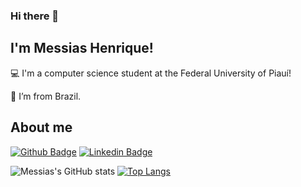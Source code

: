 ### Hi there 👋

## I'm Messias Henrique!

 

:computer: I'm a computer science student at the Federal University of Piauí!

:house_with_garden: I’m from Brazil.

## About me

[![Github Badge](https://img.shields.io/badge/-Github-000?style=flat-square&logo=Github&logoColor=white&link=https://github.com/messias-henrique)](LINK_GIT)
[![Linkedin Badge](https://img.shields.io/badge/-LinkedIn-blue?style=flat-square&logo=Linkedin&logoColor=white&link=https://www.linkedin.com/in/messias-henrique-68b29120b/)](LINK_LINKEDIN)

![Messias's GitHub stats](https://github-readme-stats.vercel.app/api?username=messias-henrique&show_icons=true&theme=panda)
[![Top Langs](https://github-readme-stats.vercel.app/api/top-langs/?username=messias-henrique&layout=compact)](https://https://github.com/messias-henrique/github-readme-stats)



<!--
**messias-henrique/messias-henrique** is a ✨ _special_ ✨ repository because its `README.md` (this file) appears on your GitHub profile.

Here are some ideas to get you started:

- 🔭 I’m currently working on ...
- 🌱 I’m currently learning ...
- 👯 I’m looking to collaborate on ...
- 🤔 I’m looking for help with ...
- 💬 Ask me about ...
- 📫 How to reach me: ...
- 😄 Pronouns: ...
- ⚡ Fun fact: ...
-->
